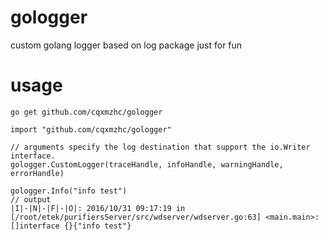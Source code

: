 # gologger
custom golang logger based on log package just for fun 

# usage
```
go get github.com/cqxmzhc/gologger

import "github.com/cqxmzhc/gologger"

// arguments specify the log destination that support the io.Writer interface.
gologger.CustomLogger(traceHandle, infoHandle, warningHandle, errorHandle)

gologger.Info("info test")
// output
|I|-|N|-|F|-|O|: 2016/10/31 09:17:19 in [/root/etek/purifiersServer/src/wdserver/wdserver.go:63] <main.main>: []interface {}{"info test"}
```

